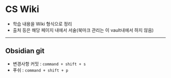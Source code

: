 # CS Wiki

- 학습 내용을 Wiki 형식으로 정리
- 출처 등은 해당 페이지 내에서 서술(북마크 관리는 이 vault내에서 하지 않음)


---

## Obsidian git
- 변경사항 커밋 : `command + shift + s`
- 푸쉬 : `command + shift + p`
